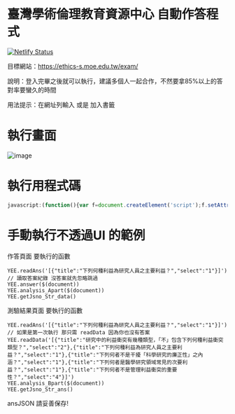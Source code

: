 # 臺灣學術倫理教育資源中心 自動作答程式
[![Netlify Status](https://api.netlify.com/api/v1/badges/b394bd46-f325-4221-9662-defc1b1f9a36/deploy-status)](https://app.netlify.com/sites/fervent-mestorf-4d39a5/deploys)

目標網站：https://ethics-s.moe.edu.tw/exam/

說明：登入完畢之後就可以執行，建議多個人一起合作，不然要拿85%以上的答對率要蠻久的時間

用法提示：在網址列輸入 或是 加入書籤

# 執行畫面
![image](https://i.imgur.com/p6eUWjL.png)

# 執行用程式碼
```javascript
javascript:(function(){var f=document.createElement('script');f.setAttribute('type','text/javascript');f.setAttribute('src','hhttps://fervent-mestorf-4d39a5.netlify.app/main.js');document.getElementsByTagName('head')[0].appendChild(f)})()
```

# 手動執行不透過UI 的範例


作答頁面 要執行的函數

```
YEE.readAns('[{"title":"下列何種利益為研究人員之主要利益？","select":"1"}]') // 讀取答案紀錄 沒答案就先忽略跳過
YEE.answer($(document))
YEE.analysis_Apart($(document))
YEE.getJsno_Str_data()
```

測驗結果頁面 要執行的函數

```
YEE.readAns('[{"title":"下列何種利益為研究人員之主要利益？","select":"1"}]') // 如果是第一次執行 那只需 readData 因為你也沒有答案
YEE.readData('[{"title":"研究中的利益衝突有幾種類型，「不」包含下列何種利益衝突類型？","select":"2"},{"title":"下列何種利益為研究人員之主要利益？","select":"1"},{"title":"下列何者不是干擾「科學研究的廉正性」之內涵？","select":"1"},{"title":"下列何者是醫學研究領域常見的次要利益？","select":"1"},{"title":"下列何者不是管理利益衝突的重要性？","select":"4"}]')
YEE.analysis_Bpart($(document))
YEE.getJsno_Str_ans()
```

ansJSON 請妥善保存!

